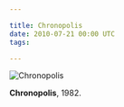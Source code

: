 ```yaml
---

title: Chronopolis
date: 2010-07-21 00:00 UTC
tags: 

---
```


![](2010-07-21-chronopolis/fall.png "Chronopolis")

<strong>Chronopolis</strong>, 1982.